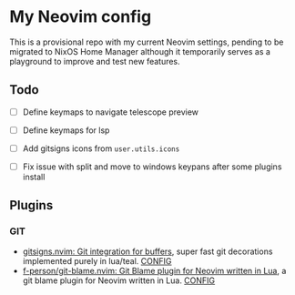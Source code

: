 # My Neovim config

This is a provisional repo with my current Neovim settings, pending to be migrated to NixOS Home Manager although it temporarily serves as a playground to improve and test new features.

## Todo
- [ ] Define keymaps to navigate telescope preview
- [ ] Define keymaps for lsp
- [ ] Add gitsigns icons from `user.utils.icons`
- [ ] Fix issue with split and move to windows keypans after some plugins install


## Plugins

### GIT

- [gitsigns.nvim: Git integration for buffers](https://github.com/lewis6994/gitsigns.nvim), super fast git decorations implemented purely in lua/teal. [CONFIG](./lua/user/plugins/gitsigns.lua)
- [f-person/git-blame.nvim: Git Blame plugin for Neovim written in Lua](https://github.com/f-person/git-blame.nvim), a git blame plugin for Neovim written in Lua. [CONFIG](./lua/user/plugins/git-blame.lua)



